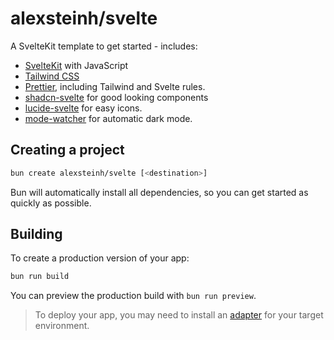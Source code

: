 # alexsteinh/svelte

A SvelteKit template to get started - includes:

- [SvelteKit](https://kit.svelte.dev/docs/introduction) with JavaScript
- [Tailwind CSS](https://tailwindcss.com)
- [Prettier](https://prettier.io/docs), including Tailwind and Svelte rules.
- [shadcn-svelte](https://www.shadcn-svelte.com/) for good looking components
- [lucide-svelte](https://lucide.dev/) for easy icons.
- [mode-watcher](https://github.com/svecosystem/mode-watcher) for automatic dark mode.

## Creating a project

```bash
bun create alexsteinh/svelte [<destination>]
```

Bun will automatically install all dependencies, so you can get started as quickly as possible.

## Building

To create a production version of your app:

```bash
bun run build
```

You can preview the production build with `bun run preview`.

> To deploy your app, you may need to install an [adapter](https://kit.svelte.dev/docs/adapters) for your target environment.
